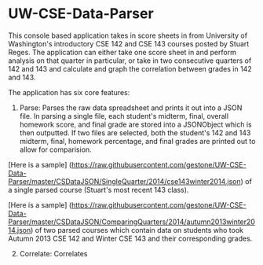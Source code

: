UW-CSE-Data-Parser
==================

This console based application takes in score sheets in from University of Washington's introductory CSE 142 and CSE 143 courses posted by Stuart Reges. The application can either take one score sheet in and perform analysis on that quarter in particular, or take in two consecutive quarters of 142 and 143 and calculate and graph the correlation between grades in 142 and 143.

The application has six core features:

1. Parse: Parses the raw data spreadsheet and prints it out into a JSON file. In parsing a single file, each student's midterm, final, overall homework score, and final grade are stored into a JSONObject which is then outputted. If two files are selected, both the student's 142 and 143 midterm, final, homework percentage, and final grades are printed out to allow for comparision.

  [Here is a sample] (https://raw.githubusercontent.com/gestone/UW-CSE-Data-Parser/master/CSDataJSON/SingleQuarter/2014/cse143winter2014.json) of a single parsed course (Stuart's most recent 143 class).

  [Here is a sample] (https://raw.githubusercontent.com/gestone/UW-CSE-Data-Parser/master/CSDataJSON/ComparingQuarters/2014/autumn2013winter2014.json) of two parsed courses which contain data on students who took Autumn 2013 CSE 142 and Winter CSE 143 and their corresponding grades.

2. Correlate: Correlates 
